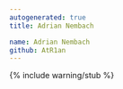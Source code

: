 ```yaml
---
autogenerated: true
title: Adrian Nembach

name: Adrian Nembach
github: AtR1an
---
```


{% include warning/stub %}
